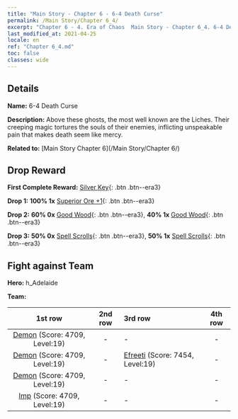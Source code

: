 ```yaml
---
title: "Main Story - Chapter 6 - 6-4 Death Curse"
permalink: /Main Story/Chapter 6_4/
excerpt: "Chapter 6 - 4. Era of Chaos  Main Story - Chapter 6_4. 6-4 Death Curse"
last_modified_at: 2021-04-25
locale: en
ref: "Chapter 6_4.md"
toc: false
classes: wide
---
```


## Details

 **Name:** 6-4 Death Curse

 **Description:** Above these ghosts, the most well known are the Liches. Their creeping magic tortures the souls of their enemies, inflicting unspeakable pain that makes death seem like mercy.

 **Related to:** [Main Story Chapter 6](/Main Story/Chapter 6/)

## Drop Reward

 **First Complete Reward:** [Silver Key](/Items/con_693/){: .btn .btn--era3}

 **Drop 1:** **100% 1x** [Superior Ore +1](/Items/mat_19/){: .btn .btn--era3}

 **Drop 2:** **60% 0x** [Good Wood](/Items/mat_13/){: .btn .btn--era3}, **40% 1x** [Good Wood](/Items/mat_13/){: .btn .btn--era3}

 **Drop 3:** **50% 0x** [Spell Scrolls](/Items/con_694/){: .btn .btn--era3}, **50% 1x** [Spell Scrolls](/Items/con_694/){: .btn .btn--era3}


## Fight against Team
 **Hero:** h_Adelaide

 **Team:**


  | 1st row | 2nd row | 3rd row | 4th row |
  |:----:|:----:|:----|:----:|
  | [Demon](/units/Demon/) (Score: 4709, Level:19)  | - | - | - |
  | [Demon](/units/Demon/) (Score: 4709, Level:19)  | - | [Efreeti](/units/Efreeti/) (Score: 7454, Level:19)  | - |
  | [Demon](/units/Demon/) (Score: 4709, Level:19)  | - | - | - |
  | [Imp](/units/Imp/) (Score: 4709, Level:19)  | - | - | - |


